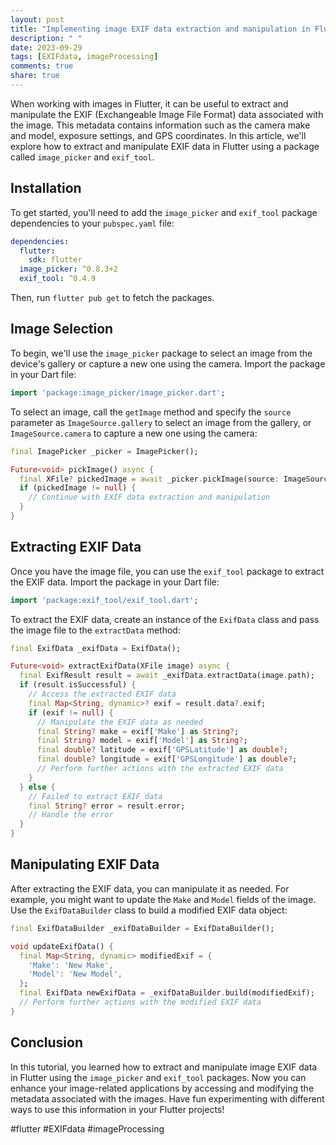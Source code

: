 ```yaml
---
layout: post
title: "Implementing image EXIF data extraction and manipulation in Flutter"
description: " "
date: 2023-09-29
tags: [EXIFdata, imageProcessing]
comments: true
share: true
---
```


When working with images in Flutter, it can be useful to extract and manipulate the EXIF (Exchangeable Image File Format) data associated with the image. This metadata contains information such as the camera make and model, exposure settings, and GPS coordinates. In this article, we'll explore how to extract and manipulate EXIF data in Flutter using a package called `image_picker` and `exif_tool`.

## Installation

To get started, you'll need to add the `image_picker` and `exif_tool` package dependencies to your `pubspec.yaml` file:

```yaml
dependencies:
  flutter:
    sdk: flutter
  image_picker: ^0.8.3+2
  exif_tool: ^0.4.9
```

Then, run `flutter pub get` to fetch the packages.

## Image Selection

To begin, we'll use the `image_picker` package to select an image from the device's gallery or capture a new one using the camera. Import the package in your Dart file:

```dart
import 'package:image_picker/image_picker.dart';
```

To select an image, call the `getImage` method and specify the `source` parameter as `ImageSource.gallery` to select an image from the gallery, or `ImageSource.camera` to capture a new one using the camera:

```dart
final ImagePicker _picker = ImagePicker();

Future<void> pickImage() async {
  final XFile? pickedImage = await _picker.pickImage(source: ImageSource.gallery);
  if (pickedImage != null) {
    // Continue with EXIF data extraction and manipulation
  }
}
```

## Extracting EXIF Data

Once you have the image file, you can use the `exif_tool` package to extract the EXIF data. Import the package in your Dart file:

```dart
import 'package:exif_tool/exif_tool.dart';
```

To extract the EXIF data, create an instance of the `ExifData` class and pass the image file to the `extractData` method:

```dart
final ExifData _exifData = ExifData();

Future<void> extractExifData(XFile image) async {
  final ExifResult result = await _exifData.extractData(image.path);
  if (result.isSuccessful) {
    // Access the extracted EXIF data
    final Map<String, dynamic>? exif = result.data?.exif;
    if (exif != null) {
      // Manipulate the EXIF data as needed
      final String? make = exif['Make'] as String?;
      final String? model = exif['Model'] as String?;
      final double? latitude = exif['GPSLatitude'] as double?;
      final double? longitude = exif['GPSLongitude'] as double?;
      // Perform further actions with the extracted EXIF data
    }
  } else {
    // Failed to extract EXIF data
    final String? error = result.error;
    // Handle the error
  }
}
```

## Manipulating EXIF Data

After extracting the EXIF data, you can manipulate it as needed. For example, you might want to update the `Make` and `Model` fields of the image. Use the `ExifDataBuilder` class to build a modified EXIF data object:

```dart
final ExifDataBuilder _exifDataBuilder = ExifDataBuilder();

void updateExifData() {
  final Map<String, dynamic> modifiedExif = {
    'Make': 'New Make',
    'Model': 'New Model',
  };
  final ExifData newExifData = _exifDataBuilder.build(modifiedExif);
  // Perform further actions with the modified EXIF data
}
```

## Conclusion

In this tutorial, you learned how to extract and manipulate image EXIF data in Flutter using the `image_picker` and `exif_tool` packages. Now you can enhance your image-related applications by accessing and modifying the metadata associated with the images. Have fun experimenting with different ways to use this information in your Flutter projects!

#flutter #EXIFdata #imageProcessing